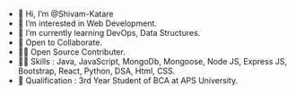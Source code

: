 - 👋 Hi, I’m @Shivam-Katare
- 👀 I’m interested in Web Development.
- 🌱 I’m currently learning DevOps, Data Structures.
- 💞️ Open to Collaborate.
- 👨‍💻 Open Source Contributer.
- 👨‍💻 Skills : Java, JavaScript, MongoDb, Mongoose, Node JS, Express JS, Bootstrap, React, Python, DSA, Html, CSS.
- 🏫 Qualification : 3rd Year Student of BCA at APS University.

<!---
Shivam-Katare/Shivam-Katare is a ✨ special ✨ repository because its `README.md` (this file) appears on your GitHub profile.
You can click the Preview link to take a look at your changes.
--->
